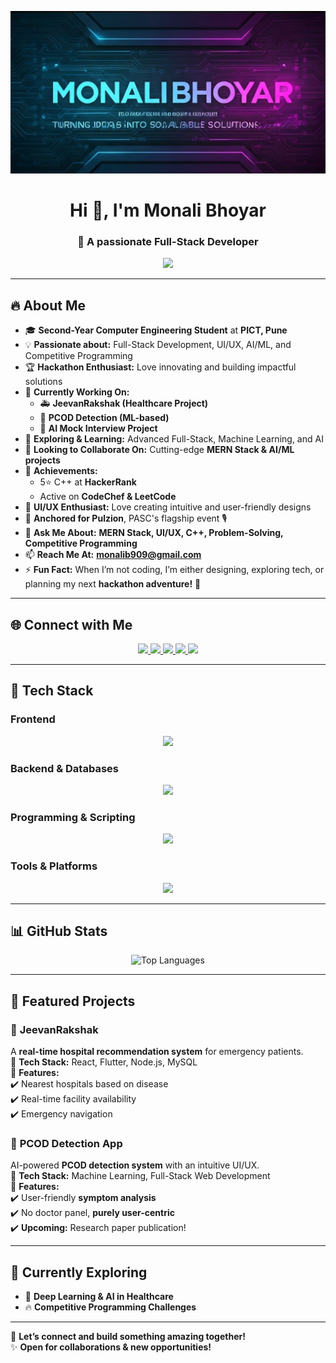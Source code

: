 ![logo](https://github.com/monalib2005/monalib2005/blob/main/banner.png)
<h1 align="center">Hi 👋, I'm Monali Bhoyar</h1>
<h3 align="center">🚀 A passionate Full-Stack Developer</h3>

<p align="center">
  <img src="https://readme-typing-svg.herokuapp.com?font=Fira+Code&weight=600&pause=1000&color=36BCF7&center=true&vCenter=true&width=600&lines=Full-Stack+Developer+%7C+MERN+Stack;AI%2FML+Enthusiast+%7C+Problem+Solver;UI%2FUX+Designer+%7C+Hackathon+Lover+%F0%9F%9A%80;Competitive+Programmer+%7C+Tech+Explorer" />
</p>

---

## 🔥 About Me  
- 🎓 **Second-Year Computer Engineering Student** at **PICT, Pune**  
- 💡 **Passionate about:** Full-Stack Development, UI/UX, AI/ML, and Competitive Programming  
- 🏆 **Hackathon Enthusiast:** Love innovating and building impactful solutions  
- 🔭 **Currently Working On:**  
  - 🚑 **JeevanRakshak (Healthcare Project)**
  - 🤖 **PCOD Detection (ML-based)**  
  - 🎤 **AI Mock Interview Project**  
- 🌱 **Exploring & Learning:** Advanced Full-Stack, Machine Learning, and AI  
- 👯 **Looking to Collaborate On:** Cutting-edge **MERN Stack & AI/ML projects**  
- 🏅 **Achievements:**  
  - 5⭐ C++ at **HackerRank**
  - Active on **CodeChef & LeetCode**
- 🎨 **UI/UX Enthusiast:** Love creating intuitive and user-friendly designs  
- 🎤 **Anchored for Pulzion**, PASC's flagship event 🎙️  
- 💬 **Ask Me About:** **MERN Stack, UI/UX, C++, Problem-Solving, Competitive Programming**  
- 📫 **Reach Me At:** **monalib909@gmail.com**  
- ⚡ **Fun Fact:** When I’m not coding, I’m either designing, exploring tech, or planning my next **hackathon adventure!** 🚀  

---

## 🌐 Connect with Me  
<p align="center">
  <a href="https://linkedin.com/in/monali-bhoyar" target="_blank">
    <img src="https://img.shields.io/badge/LinkedIn-%230077B5.svg?style=for-the-badge&logo=linkedin&logoColor=white" />
  </a>
  <a href="https://www.codechef.com/users/momo1007" target="_blank">
    <img src="https://img.shields.io/badge/CodeChef-%23059BBF.svg?style=for-the-badge&logo=codechef&logoColor=white" />
  </a>
  <a href="https://www.hackerrank.com/monalib909" target="_blank">
    <img src="https://img.shields.io/badge/HackerRank-%2329A71A.svg?style=for-the-badge&logo=hackerrank&logoColor=white" />
  </a>
  <a href="https://www.leetcode.com/monalibhoyar117" target="_blank">
    <img src="https://img.shields.io/badge/LeetCode-%23FFA116.svg?style=for-the-badge&logo=leetcode&logoColor=white" />
  </a>
  <a href="https://github.com/monalib2005" target="_blank">
    <img src="https://img.shields.io/badge/GitHub-%2312100E.svg?style=for-the-badge&logo=github&logoColor=white" />
  </a>
</p>

---

## 🚀 Tech Stack  
### **Frontend**  
<p align="center">
  <img src="https://skillicons.dev/icons?i=html,css,js,react,tailwind,bootstrap,figma" />
</p>

### **Backend & Databases**  
<p align="center">
  <img src="https://skillicons.dev/icons?i=nodejs,express,mongodb,mysql" />
</p>

### **Programming & Scripting**  
<p align="center">
  <img src="https://skillicons.dev/icons?i=cpp,python,c" />
</p>

### **Tools & Platforms**  
<p align="center">
  <img src="https://skillicons.dev/icons?i=git,github,vscode,postman,nginx" />
</p>

---

## 📊 GitHub Stats  

<p align="center">
  <img src="https://github-readme-stats.vercel.app/api/top-langs?username=monalib2005&layout=compact&theme=radical" alt="Top Languages" width="48%" />
</p>

---

## 🚀 Featured Projects  
### 🏥 **JeevanRakshak**  
A **real-time hospital recommendation system** for emergency patients.  
🔹 **Tech Stack:** React, Flutter, Node.js, MySQL  
🔹 **Features:**  
✔️ Nearest hospitals based on disease  
✔️ Real-time facility availability  
✔️ Emergency navigation  

### 🤖 **PCOD Detection App**  
AI-powered **PCOD detection system** with an intuitive UI/UX.  
🔹 **Tech Stack:** Machine Learning, Full-Stack Web Development  
🔹 **Features:**  
✔️ User-friendly **symptom analysis**  
✔️ No doctor panel, **purely user-centric**  
✔️ **Upcoming:** Research paper publication!  

---

## 🎯 Currently Exploring   
- 🧠 **Deep Learning & AI in Healthcare**  
- 🔥 **Competitive Programming Challenges**  

---

🚀 **Let’s connect and build something amazing together!**  
✨ **Open for collaborations & new opportunities!**  
